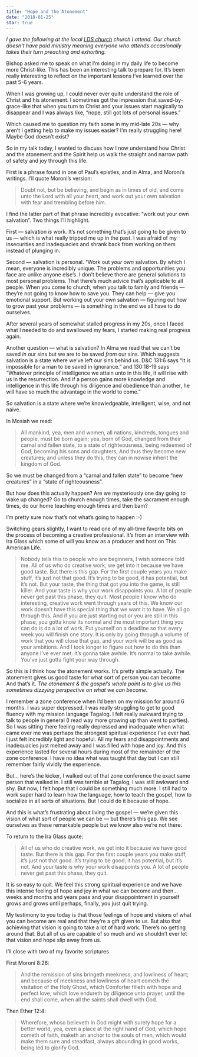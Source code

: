 ```yaml
---
title: "Hope and the Atonement"
date: "2018-01-25"
star: true
---
```


*I gave the following at the local [LDS church](https://www.mormon.org/) church I attend. Our church doesn't have paid ministry meaning everyone who attends occasionally takes their turn preaching and exhorting.*

Bishop asked me to speak on what I’m doing in my daily life to become more Christ-like. This has been an interesting talk to prepare for. It’s been really interesting to reflect on the important lessons I’ve learned over the past 5-6 years.

When I was growing up, I could never ever quite understand the role of Christ and his atonement. I sometimes got the impression that saved-by-grace-like that when you turn to Christ and your issues start magically to disappear and I was always like, “nope, still got lots of personal issues.”

Which caused me to question my faith some in my mid-late 20s — why aren’t I getting help to make my issues easier? I’m really struggling here! Maybe God doesn’t exist?

So in my talk today, I wanted to discuss how I now understand how Christ and the atonement and the Spirit help us walk the straight and narrow path of safety and joy through this life.

First is a phrase found in one of Paul’s epistles, and in Alma, and Moroni’s writings. I’ll quote Moroni’s version:

>Doubt not, but be believing, and begin as in times of old, and come unto the Lord with all your heart, and work out your own salvation with fear and trembling before him.

I find the latter part of that phrase incredibly evocative: “work out your own salvation”. Two things I’ll highlight.

First — salvation *is* work. It’s not something that’s just going to be given to us — which is what really tripped me up in the past. I was afraid of my insecurities and inadequacies and shrank back from working on them instead of plunging in.

Second — salvation is personal. “Work out *your own* salvation. By which I mean, everyone is incredibly unique. The problems and opportunities you face are unlike anyone else’s. I don’t believe there are general solutions to most personal problems. That there’s much advice that’s applicable to all people. When you come to church, when you talk to family and friends — they’re not going to know how to save you. They can help — give you emotional support. But working out your own salvation — figuring out how to grow past your problems — is something in the end we all have to do ourselves.

After several years of somewhat stalled progress in my 20s, once I faced what I needed to do and swallowed my fears, I started making real progress again.

Another question — what is salvation? In Alma we read that we can’t be saved *in* our sins but we are to be saved *from* our sins. Which suggests salvation is a state where we’ve left our sins behind us. D&C 131:6 says “It is impossible for a man to be saved in ignorance.” and 130:18-19 says “Whatever principle of intelligence we attain unto in this life, it will rise with us in the resurrection. And if a person gains more knowledge and intelligence in this life through his diligence and obedience than another, he will have so much the advantage in the world to come.”

So salvation is a state where we’re knowledgeable, intelligent, wise, and not naive.

In Mosiah we read:

>All mankind, yea, men and women, all nations, kindreds, tongues and people, must be born again; yea, born of God, changed from their carnal and fallen state, to a state of righteousness, being redeemed of God, becoming his sons and daughters; And thus they become new creatures; and unless they do this, they can in nowise inherit the kingdom of God.

So we must be changed from a “carnal and fallen state” to become “new creatures” in a “state of righteousness”.

But how does this actually happen? Are we mysteriously one day going to wake up changed? Go to church enough times, take the sacrament enough times, do our home teaching enough times and then bam?

I’m pretty sure now that’s not what’s going to happen :-)

Switching gears slightly, I want to read one of my all-time favorite bits on the process of becoming a creative professional. It’s from an interview with Ira Glass which some of will you know as a producer and host on This American Life.

>Nobody tells this to people who are beginners, I wish someone told me. All of us who do creative work, we get into it because we have good taste. But there is this gap. For the first couple years you make stuff, it’s just not that good. It’s trying to be good, it has potential, but it’s not. But your taste, the thing that got you into the game, is still killer. And your taste is why your work disappoints you. A lot of people never get past this phase, they quit. Most people I know who do interesting, creative work went through years of this. We know our work doesn’t have this special thing that we want it to have. We all go through this. And if you are just starting out or you are still in this phase, you gotta know its normal and the most important thing you can do is do a lot of work. Put yourself on a deadline so that every week you will finish one story. It is only by going through a volume of work that you will close that gap, and your work will be as good as your ambitions. And I took longer to figure out how to do this than anyone I’ve ever met. It’s gonna take awhile. It’s normal to take awhile. You’ve just gotta fight your way through.

So this is I think how the atonement works. It’s pretty simple actually. The atonement gives us good taste for what sort of person you can become. And that’s it. *The atonement & the gospel’s whole point is to give us this sometimes dizzying perspective on what we can become.*

I remember a zone conference when I’d been on my mission for around 6 months. I was super depressed. I was really struggling to get to good fluency with my mission language Tagalog. I felt really awkward trying to talk to people in general (I read way more growing up than went to parties). So I was sitting there feeling really depressed and inadequate when what came over me was perhaps the strongest spiritual experience I’ve ever had. I just felt incredibly light and hopeful. All my fears and disappointments and inadequacies just melted away and I was filled with hope and joy. And this experience lasted for several hours during most of the remainder of the zone conference. I have no idea what was taught that day but I can still remember fairly vividly the experience.

But... here’s the kicker, I walked out of that zone conference the exact same person that walked in. I still was terrible at Tagalog, I was still awkward and shy. But now, I felt hope that I could be something much more. I still had to work super hard to learn how the language, how to teach the gospel, how to socialize in all sorts of situations. But I could do it because of hope.

And this is what’s frustrating about living the gospel — we’re given this vision of what sort of people we can be — but there’s this gap. We see ourselves as these remarkable people but we know also we’re not there.

To return to the Ira Glass quote:

>All of us who do creative work, we get into it because we have good taste. But there is this gap. For the first couple years you make stuff, it’s just not that good. It’s trying to be good, it has potential, but it’s not. And your taste is why your work disappoints you. A lot of people never get past this phase, they quit.

It is so easy to quit. We feel this strong spiritual experience and we have this intense feeling of hope and joy in what we can become and then… weeks and months and years pass and your disappointment in yourself grows and grows until perhaps, finally, you just quit trying.

My testimony to you today is that those feelings of hope and visions of what you can become are real and that they’re a gift given to us. But also that achieving that vision is going to take a lot of hard work. There’s no getting around that. But all of us are capable of so much and we shouldn’t ever let that vision and hope slip away from us.

I’ll close with two of my favorite scriptures

First Moroni 8:26:

>And the remission of sins bringeth meekness, and lowliness of heart; and because of meekness and lowliness of heart cometh the visitation of the Holy Ghost, which Comforter filleth with hope and perfect love, which love endureth by diligence unto prayer, until the end shall come, when all the saints shall dwell with God.

Then Ether 12:4:

>Wherefore, whoso believeth in God might with surety hope for a better world, yea, even a place at the right hand of God, which hope cometh of faith, maketh an anchor to the souls of men, which would make them sure and steadfast, always abounding in good works, being led to glorify God.
